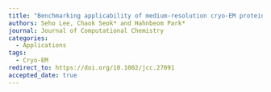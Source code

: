 ```yaml
---
title: "Benchmarking applicability of medium-resolution cryo-EM protein structures for structure-based drug design"
authors: Seho Lee, Chaok Seok* and Hahnbeom Park*
journal: Journal of Computational Chemistry
categories:
  - Applications
tags:
  - Cryo-EM
redirect_to: https://doi.org/10.1002/jcc.27091
accepted_date: true
---
```

